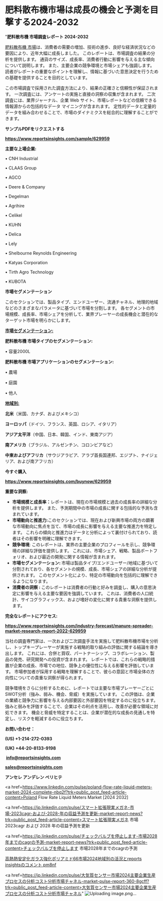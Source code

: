 # 肥料散布機市場は成長の機会と予測を目撃する2024-2032

"<strong>肥料散布機 市場調査レポート 2024-2032</strong>

<a href=https://www.reportsinsights.com/sample/629959>肥料散布機 市場</a>は、消費者の需要の増加、技術の進歩、良好な経済状況などの要因により、近年大幅に成長しました。 このレポートは、市場調査の結果の分析を提供します。 通貨のサイズ、成長率、消費者行動に影響を与える主な傾向について説明します。 また、主要企業の競争環境と市場シェアも強調します。 読者がレポートの重要なポイントを理解し、情報に基づいた意思決定を行うための基礎を提供することを目的としています。

この市場調査で採用された調査方法により、結果の正確さと信頼性が保証されます。 一次調査には、アンケートの実施と直接の洞察の収集が含まれます。 二次調査には、業界ジャーナル、企業 Web サイト、市場レポートなどの信頼できる情報源からの包括的なデータ マイニングが含まれます。 定性的データと定量的データを組み合わせることで、市場のダイナミクスを総合的に理解することができます。

<strong><b>サンプルPDFをリクエストする</b></strong>

<a href=https://www.reportsinsights.com/sample/629959><strong><u>https://www.reportsinsights.com/sample/629959</u></strong></a>

<strong>主要な上場企業:</strong>

• CNH Industrial

• CLAAS Group

• AGCO

• Deere & Company

• Degelman

• Agrihire

• Celikel

• KUHN

• Delica

• Lely

• Shelbourne Reynolds Engineering

• Katyas Corporation

• Tirth Agro Technology

• KUBOTA

<strong>市場セグメンテーション</strong>

このセクションでは、製品タイプ、エンドユーザー、流通チャネル、地理的地域などのさまざまなパラメータに基づいて市場を分割します。 各セグメントの市場規模、成長率、市場シェアを分析して、業界プレーヤーの成長機会と潜在的なターゲット市場を明らかにします。

<strong><u>市場セグメンテーション</u></strong><strong><u>:</u></strong>

<strong>肥料散布機 市場タイプのセグメンテーション:</strong>

• 容量2000L

<strong>肥料散布機 市場アプリケーションのセグメンテーション:</strong>

• 農場

• 庭園

• 他人

<strong><u>地域別</u></strong><strong><u>:</u></strong>

<strong>北米</strong>（米国、カナダ、およびメキシコ）

<strong>ヨーロッパ</strong>（ドイツ、フランス、英国、ロシア、イタリア）

<strong>アジア太平洋</strong>（中国、日本、韓国、インド、東南アジア）

<strong>南アメリカ</strong>（ブラジル、アルゼンチン、コロンビアなど）

<strong>中東およびアフリカ</strong>（サウジアラビア、アラブ首長国連邦、エジプト、ナイジェリア、および南アフリカ）

<strong>今すぐ購入</strong>

<a href=https://www.reportsinsights.com/buynow/629959><strong><u>https://www.reportsinsights.com/buynow/629959</u></strong></a>

<strong>重要な洞察:</strong>
<ul>
  <li><strong>市場規模と成長率：</strong>レポートは、現在の市場規模と過去の成長率の詳細な分析を提供します。 また、予測期間中の市場の成長に関する包括的な予測も含まれています。</li>
  <li><strong>市場動向と推進力:</strong>このセクションでは、現在および新興市場の両方の顕著な市場動向に焦点を当て、市場の成長に影響を与える主要な推進力を特定します。 これらの傾向と推進力はデータと分析によって裏付けられており、読者はその影響を明確に理解できます。</li>
  <li><strong>競争環境</strong>: このレポートは、業界の主要企業のプロフィールを示し、競争環境の詳細な評価を提供します。 これには、市場シェア、戦略、製品ポートフォリオ、および最近の開発に関する情報が含まれます。</li>
  <li><strong>市場セグメンテーション: </strong>市場は製品タイプ/エンドユーザー/地域に基づいて分割されており、各セグメントの規模、成長、市場シェアの詳細な分析が提供されます。 このセグメント化により、特定の市場動向を包括的に理解できるようになります。</li>
  <li><strong>消費者の洞察 : </strong>このレポートは消費者の行動と好みを調査し、購入の意思決定に影響を与える主要な要因を強調しています。 これは、消費者の人口統計、サイコグラフィックス、および嗜好の変化に関する貴重な洞察を提供します。</li>
</ul>
<strong>完全なレポートにアクセス:</strong>

<a href=https://www.reportsinsights.com/industry-forecast/manure-spreader-market-research-report-2022-629959><strong><u><b>https://www.reportsinsights.com/industry-forecast/manure-spreader-market-research-report-2022-629959</b></u></strong></a>

当社の調査専門家は、一次および二次調査手法を実施して肥料散布機市場を分析し、トップキープレーヤーが実施する戦略的取り組みの評価に関する結論を導き出します。 これには、合併と買収、パートナーシップ、コラボレーション、製品の発売、研究開発への投資が含まれます。 レポートでは、これらの戦略的措置が企業の成長、市場での地位、競争上の優位性に与える影響を評価しています。 市場参加者が採用する戦略を理解することで、彼らの意図と市場全体の方向性についての貴重な洞察が得られます。

競争環境をさらに分析するために、レポートでは主要な市場プレーヤーごとにSWOT分析（強み、弱み、機会、脅威）を実施しています。 この評価は、企業の業績と競争力に影響を与える内部要因と外部要因を特定するのに役立ちます。 強みと弱みを評価することで、企業はその利点を活用し、改善が必要な領域に対処できます。 機会と脅威を特定することは、企業が潜在的な成長の見通しを特定し、リスクを軽減するのに役立ちます。

<strong>お問い合わせ：</strong>

<strong>(US) +1-214-272-0393</strong>

<strong>(UK) +44-20-8133-9198</strong>

<strong> </strong><a href=info@reportsinsights.com><strong><u>info@reportsinsights.com</u></strong></a>

<a href=sales@reportsinsights.com><strong><u>sales@reportsinsights.com</u></strong></a>

<strong>アンセレ アンデレン ベリヒテ</strong>

<a href=https://www.linkedin.com/pulse/poland-flow-rate-liquid-meters-market-2024-complete-nbq2f?trk=public_post_feed-article-content>Poland Flow Rate Liquid Meters Market [2024 2032]</a>

<a href=https://jp.linkedin.com/pulse/スマート拡張現実メガネ-市場-2023cagr-および-2028-年の収益予測を更新-market-report-news?trk=public_post_feed-article-content>スマート拡張現実メガネ 市場 2023cagr および 2028 年の収益予測を更新</a>

<a href=https://jp.linkedin.com/pulse/チェックバルブを停止します-市場2028年までのcagrの予測-market-report-news?trk=public_post_feed-article-content>チェックバルブを停止します 市場2028年までのcagrの予測</a>

<a href=https://www.linkedin.com/pulse/高熱熱安定化ガラス強化ポリアミド66市場2024地域別の活況とreports-insightsのコメント-pm8nf/>高熱熱安定化ガラス強化ポリアミド66市場2024地域別の活況とreports insightsのコメント pm8nf</a>

<a href=https://jp.linkedin.com/pulse/大気質センサー市場2024主要企業生産プロセスの分析コスト分析市場チャネル-market-pulse-report-360-8gcff?trk=public_post_feed-article-content>大気質センサー市場2024主要企業生産プロセスの分析コスト分析市場チャネル</a>"
![Uploading image.png…]()
